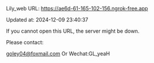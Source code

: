 Lily_web URL: https://ae6d-61-165-102-156.ngrok-free.app

Updated at: 2024-12-09 23:40:37

If you cannot open this URL, the server might be down.

Please contact: 

goley04@foxmail.com Or Wechat:GL_yeaH